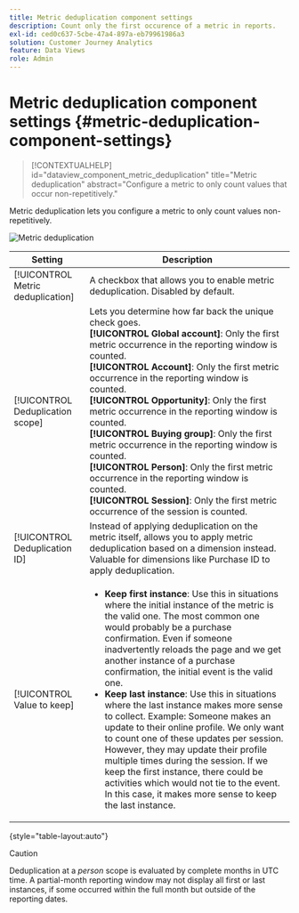 ```yaml
---
title: Metric deduplication component settings
description: Count only the first occurence of a metric in reports.
exl-id: ced0c637-5cbe-47a4-897a-eb79961986a3
solution: Customer Journey Analytics
feature: Data Views
role: Admin
---
```

# Metric deduplication component settings {#metric-deduplication-component-settings}

<!-- markdownlint-disable MD034 -->

>[!CONTEXTUALHELP]
>id="dataview_component_metric_deduplication"
>title="Metric deduplication"
>abstract="Configure a metric to only count values that occur non-repetitively."

<!-- markdownlint-enable MD034 -->


Metric deduplication lets you configure a metric to only count values non-repetitively.

![Metric deduplication](../assets/metric-deduplication.png)

| Setting | Description |
| --- | --- |
| [!UICONTROL Metric deduplication] | A checkbox that allows you to enable metric deduplication. Disabled by default. |
| [!UICONTROL Deduplication scope] | Lets you determine how far back the unique check goes.<br/>**[!UICONTROL Global account]**: Only the first metric occurrence in the reporting window is counted.<br/>**[!UICONTROL Account]**: Only the first metric occurrence in the reporting window is counted.<br/>**[!UICONTROL Opportunity]**: Only the first metric occurrence in the reporting window is counted.<br/>**[!UICONTROL Buying group]**: Only the first metric occurrence in the reporting window is counted.<br/>**[!UICONTROL Person]**: Only the first metric occurrence in the reporting window is counted.<br>**[!UICONTROL Session]**: Only the first metric occurrence of the session is counted.<br> |
| [!UICONTROL Deduplication ID] | Instead of applying deduplication on the metric itself, allows you to apply metric deduplication based on a dimension instead. Valuable for dimensions like Purchase ID to apply deduplication. |
| [!UICONTROL Value to keep]|<ul><li>**Keep first instance**: Use this in situations where the initial instance of the metric is the valid one. The most common one would probably be a purchase confirmation. Even if someone inadvertently reloads the page and we get another instance of a purchase confirmation, the initial event is the valid one.</li><li>**Keep last instance**: Use this in situations where the last instance makes more sense to collect. Example: Someone makes an update to their online profile. We only want to count one of these updates per session. However, they may update their profile multiple times during the session. If we keep the first instance, there could be activities which would not tie to the event. In this case, it makes more sense to keep the last instance.</li></ul> |

{style="table-layout:auto"}

>[!CAUTION]
>
>Deduplication at a _person_ scope is evaluated by complete months in UTC time. A partial-month reporting window may not display all first or last instances, if some occurred within the full month but outside of the reporting dates.
